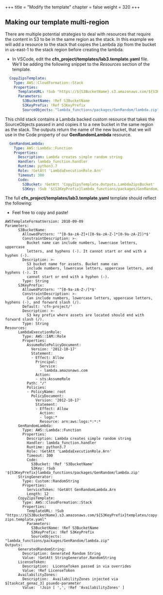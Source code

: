+++
title = "Modify the template"
chapter = false
weight = 320
+++


## Making our template multi-region
There are multiple potential strategies to deal with resources that require the content
in S3 to be in the same region as the stack. In this example we will add a resource to 
the stack that copies the Lambda zip from the bucket in us-east-1 to the stack region 
before creating the lambda.

* In VSCode, edit the **cfn_project/templates/lab3.template.yaml** file. We'll be adding 
the following snippet to the _Resources_ section of the template.

```yaml
  CopyZipsTemplate:
    Type: AWS::CloudFormation::Stack
    Properties:
      TemplateURL: !Sub "https://${S3BucketName}.s3.amazonaws.com/${S3KeyPrefix}templates/copy-zips.template.yaml"
      Parameters:
        S3BucketName: !Ref S3BucketName
        S3KeyPrefix: !Ref S3KeyPrefix
        SourceObjects: "lambda_functions/packages/GenRandom/lambda.zip"
```

This child stack contains a Lambda backed custom resource that takes the SourceObjects 
passed in and copies it to a new bucket in the same region as the stack. The outputs 
return the name of the new bucket, that we will use in the Code property of our 
**GenRandomLambda** resource.

```yaml
  GenRandomLambda:
    Type: AWS::Lambda::Function
    Properties:
      Description: Lambda creates simple random string
      Handler: lambda_function.handler
      Runtime: python3.7
      Role: !GetAtt 'LambdaExecutionRole.Arn'
      Timeout: 300
      Code:
        S3Bucket: !GetAtt 'CopyZipsTemplate.Outputs.LambdaZipsBucket'
        S3Key: !Sub '${S3KeyPrefix}lambda_functions/packages/GenRandom/lambda.zip'
```

The full **cfn_project/templates/lab3.template.yaml** template should reflect the 
following:

* Feel free to copy and paste!

```
AWSTemplateFormatVersion: 2010-09-09
Parameters:
      S3BucketName:
        AllowedPattern: '^[0-9a-zA-Z]+([0-9a-zA-Z-]*[0-9a-zA-Z])*$'
        ConstraintDescription: >-
          Bucket name can include numbers, lowercase letters, uppercase
          letters, and hyphens (-). It cannot start or end with a hyphen (-).
        Description: >-
          S3 bucket name for assets. Bucket name can
          include numbers, lowercase letters, uppercase letters, and hyphens (-). It
          cannot start or end with a hyphen (-).
        Type: String
      S3KeyPrefix:
        AllowedPattern: '^[0-9a-zA-Z-/]*$'
        ConstraintDescription: >-
          Can include numbers, lowercase letters, uppercase letters, hyphens (-), and forward slash (/).
        Default: 'cfn-project/'
        Description: >-
          S3 key prefix where assets are located should end with forward slash (/).
        Type: String
Resources:
      LambdaExecutionRole:
        Type: AWS::IAM::Role
        Properties:
          AssumeRolePolicyDocument:
            Version: '2012-10-17'
            Statement:
            - Effect: Allow
              Principal:
                Service:
                - lambda.amazonaws.com
              Action:
              - sts:AssumeRole
          Path: "/"
          Policies:
          - PolicyName: root
            PolicyDocument:
              Version: '2012-10-17'
              Statement:
              - Effect: Allow
                Action:
                - logs:*
                Resource: arn:aws:logs:*:*:*
      GenRandomLambda:
        Type: AWS::Lambda::Function
        Properties:
          Description: Lambda creates simple random string
          Handler: lambda_function.handler
          Runtime: python3.7
          Role: !GetAtt 'LambdaExecutionRole.Arn'
          Timeout: 300
          Code:
            S3Bucket: !Ref 'S3BucketName'
            S3Key: !Sub '${S3KeyPrefix}lambda_functions/packages/GenRandom/lambda.zip'
      StringGenerator:
        Type: Custom::RandomString
        Properties:
          ServiceToken: !GetAtt GenRandomLambda.Arn
          Length: 12
      CopyZipsTemplate:
        Type: AWS::CloudFormation::Stack
        Properties:
          TemplateURL: !Sub "https://${S3BucketName}.s3.amazonaws.com/${S3KeyPrefix}templates/copy-zips.template.yaml"
          Parameters:
            S3BucketName: !Ref S3BucketName
            S3KeyPrefix: !Ref S3KeyPrefix
            SourceObjects: "lambda_functions/packages/GenRandom/lambda.zip"
Outputs:
      GeneratedRandomString:
        Description: Generated Random String
        Value: !GetAtt StringGenerator.RandomString
      LicenseToken:
        Description:  LicenseToken passed in via overrides
        Value: !Ref LicenseToken
      AvailabilityZones:
        Description:  AvailabilityZones injected via $[taskcat_genaz_3] psuedo-parameter
        Value:  !Join [ ',', !Ref 'AvailabilityZones' ]
```
